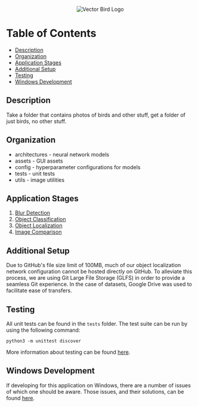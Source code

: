 <p align="center">
  <img src="https://i.imgur.com/hnx8fkF.png" alt="Vector Bird Logo">
</p>

Table of Contents
=================
* [Description](#description)
* [Organization](#organization)
* [Application Stages](#application-stages)
* [Additional Setup](#additional-setup)
* [Testing](#testing)
* [Windows Development](#windows-development)

## Description
Take a folder that contains photos of birds and other stuff, get a folder of just birds, no other stuff.

## Organization
+ architectures - neural network models
+ assets - GUI assets
+ config - hyperparameter configurations for models
+ tests - unit tests
+ utils - image utilities

## Application Stages
1. [Blur Detection](https://github.com/adcrn/knest/wiki/Blur-Detection)
2. [Object Classification](https://github.com/adcrn/knest/wiki/Object-Classification)
3. [Object Localization](https://github.com/adcrn/knest/wiki/Object-Localization)
4. [Image Comparison](https://github.com/adcrn/knest/wiki/Image-Comparison)

## Additional Setup
Due to GitHub's file size limit of 100MB, much of our object localization network configuration cannot be hosted directly on GitHub. To alleviate this process, we are using Git Large File Storage (GLFS) in order to provide a seamless Git experience. In the case of datasets, Google Drive was used to facilitate ease of transfers.

## Testing
All unit tests can be found in the `tests` folder. The test suite can be run by using the following command:
```
python3 -m unittest discover
```
More information about testing can be found [here](https://github.com/adcrn/knest/wiki/Testing).

## Windows Development
If developing for this application on Windows, there are a number of issues of which one should be aware. Those issues, and their solutions, can be found [here](https://github.com/adcrn/knest/wiki/Windows-Development).

